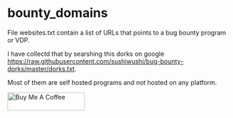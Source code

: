 # bounty_domains
File websites.txt contain a list of URLs that points to a bug bounty program or VDP.

I have collectd that by searshing this dorks on google https://raw.githubusercontent.com/sushiwushi/bug-bounty-dorks/master/dorks.txt.

Most of them are self hosted programs and not hosted on any platform.









<a href="https://www.buymeacoffee.com/ahmedbasiony" target="_blank"><img src="https://cdn.buymeacoffee.com/buttons/default-orange.png" alt="Buy Me A Coffee" height="41" width="174"></a>
